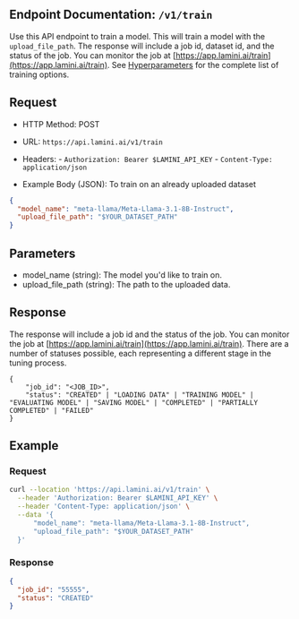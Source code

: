 ## Endpoint Documentation: `/v1/train`

Use this API endpoint to train a model. This will train a model with the `upload_file_path`. The response will include a job id, dataset id, and the status of the job. You can monitor the job at [https://app.lamini.ai/train](https://app.lamini.ai/train). See [Hyperparameters](../tuning/hyperparameters.md) for the complete list of training options.

## Request

- HTTP Method: POST
- URL: `https://api.lamini.ai/v1/train`
- Headers:
      - `Authorization: Bearer $LAMINI_API_KEY`
      - `Content-Type: application/json`

- Example Body (JSON):
To train on an already uploaded dataset

```json
{
  "model_name": "meta-llama/Meta-Llama-3.1-8B-Instruct",
  "upload_file_path": "$YOUR_DATASET_PATH"
}
```

## Parameters

- model_name (string): The model you'd like to train on.
- upload_file_path (string): The path to the uploaded data.

## Response

The response will include a job id and the status of the job. You can monitor the job at [https://app.lamini.ai/train](https://app.lamini.ai/train). There are a number of statuses possible, each representing a different stage in the tuning process.

```
{
    "job_id": "<JOB_ID>",
    "status": "CREATED" | "LOADING DATA" | "TRAINING MODEL" | "EVALUATING MODEL" | "SAVING MODEL" | "COMPLETED" | "PARTIALLY COMPLETED" | "FAILED"
}
```

## Example

### Request

```bash
curl --location 'https://api.lamini.ai/v1/train' \
  --header 'Authorization: Bearer $LAMINI_API_KEY' \
  --header 'Content-Type: application/json' \
  --data '{
      "model_name": "meta-llama/Meta-Llama-3.1-8B-Instruct",
      "upload_file_path": "$YOUR_DATASET_PATH"
  }'
```

### Response

```json
{
  "job_id": "55555",
  "status": "CREATED"
}
```
